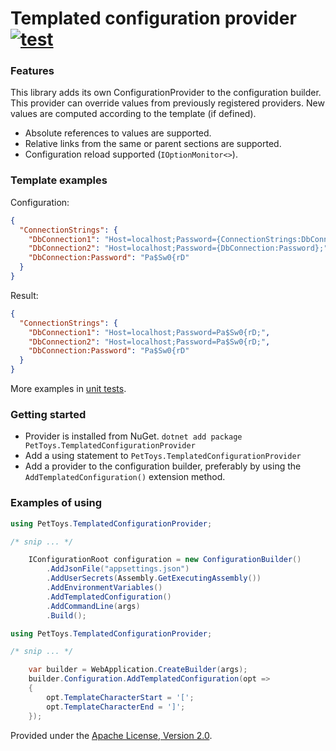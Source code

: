 # Templated configuration provider [![test][test-badge]][test-url]

### Features

This library adds its own ConfigurationProvider to the configuration builder.
This provider can override values from previously registered providers.
New values are computed according to the template (if defined).

- Absolute references to values are supported.
- Relative links from the same or parent sections are supported.
- Configuration reload supported (`IOptionMonitor<>`).

### Template examples

Configuration:
```json
{
  "ConnectionStrings": {
    "DbConnection1": "Host=localhost;Password={ConnectionStrings:DbConnection:Password};",
    "DbConnection2": "Host=localhost;Password={DbConnection:Password};",
    "DbConnection:Password": "Pa$Sw0{rD"
  }
}
```

Result:
```json
{
  "ConnectionStrings": {
    "DbConnection1": "Host=localhost;Password=Pa$Sw0{rD;",
    "DbConnection2": "Host=localhost;Password=Pa$Sw0{rD;",
    "DbConnection:Password": "Pa$Sw0{rD"
  }
}
```

More examples in [unit tests](https://github.com/pet-toys/templated-configuration-provider/blob/main/test/PetToys.TemplatedConfigurationProvider.Tests/TemplatedConfigurationProviderTests.cs).

### Getting started

- Provider is installed from NuGet. `dotnet add package PetToys.TemplatedConfigurationProvider`
- Add a using statement to `PetToys.TemplatedConfigurationProvider`
- Add a provider to the configuration builder, preferably by using the  `AddTemplatedConfiguration()` extension method.

### Examples of using

```csharp
using PetToys.TemplatedConfigurationProvider;

/* snip ... */

    IConfigurationRoot configuration = new ConfigurationBuilder()
        .AddJsonFile("appsettings.json")
        .AddUserSecrets(Assembly.GetExecutingAssembly())
        .AddEnvironmentVariables()
        .AddTemplatedConfiguration()
        .AddCommandLine(args)
        .Build();
```

```csharp
using PetToys.TemplatedConfigurationProvider;

/* snip ... */

    var builder = WebApplication.CreateBuilder(args);
    builder.Configuration.AddTemplatedConfiguration(opt =>
    {
        opt.TemplateCharacterStart = '[';
        opt.TemplateCharacterEnd = ']';
    });
```

Provided under the [Apache License, Version 2.0](http://apache.org/licenses/LICENSE-2.0.html).

[shields-io]: https://shields.io
[test-badge]: https://github.com/pet-toys/templated-configuration-provider/actions/workflows/test.yml/badge.svg?branch=dev&event=push
[test-url]: https://github.com/pet-toys/templated-configuration-provider/actions/workflows/test.yml
